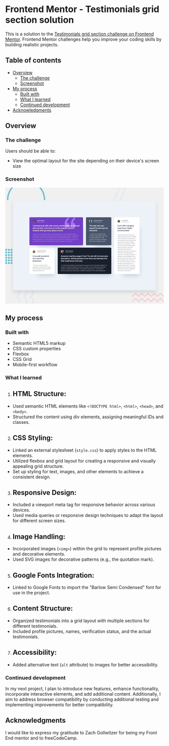 # Frontend Mentor - Testimonials grid section solution

This is a solution to the [Testimonials grid section challenge on Frontend Mentor](https://www.frontendmentor.io/challenges/testimonials-grid-section-Nnw6J7Un7). Frontend Mentor challenges help you improve your coding skills by building realistic projects. 

## Table of contents

- [Overview](#overview)
  - [The challenge](#the-challenge)
  - [Screenshot](#screenshot)
- [My process](#my-process)
  - [Built with](#built-with)
  - [What I learned](#what-i-learned)
  - [Continued development](#continued-development)
- [Acknowledgments](#acknowledgments)

## Overview

### The challenge

Users should be able to:

- View the optimal layout for the site depending on their device's screen size

### Screenshot

![Alt text](./images/screenshot.jpg)

## My process

### Built with

- Semantic HTML5 markup
- CSS custom properties
- Flexbox
- CSS Grid
- Mobile-first workflow


### What I learned

1. ## HTML Structure:

- Used semantic HTML elements like `<!DOCTYPE html>`, `<html>`, `<head>`, and `<body>`.
- Structured the content using div elements, assigning meaningful IDs and classes.

2. ## CSS Styling:

- Linked an external stylesheet (`style.css`) to apply styles to the HTML elements.
- Utilized flexbox and grid layout for creating a responsive and visually appealing grid structure.
- Set up styling for text, images, and other elements to achieve a consistent design.

3. ## Responsive Design:

- Included a viewport meta tag for responsive behavior across various devices.
- Used media queries or responsive design techniques to adapt the layout for different screen sizes.

4. ## Image Handling:

- Incorporated images (`<img>`) within the grid to represent profile pictures and decorative elements.
- Used SVG images for decorative patterns (e.g., the quotation mark).

5. ## Google Fonts Integration:

- Linked to Google Fonts to import the "Barlow Semi Condensed" font for use in the project.

6. ## Content Structure:

- Organized testimonials into a grid layout with multiple sections for different testimonials.
- Included profile pictures, names, verification status, and the actual testimonials.

7. ## Accessibility:

- Added alternative text (`alt` attribute) to images for better accessibility.


### Continued development

In my next project, I plan to introduce new features, enhance functionality, incorporate interactive elements, and add additional content. Additionally, I aim to address browser compatibility by conducting additional testing and implementing improvements for better compatibility.


## Acknowledgments

 I would like to express my gratitude to Zach Gollwitzer for being my Front End mentor and to freeCodeCamp.

